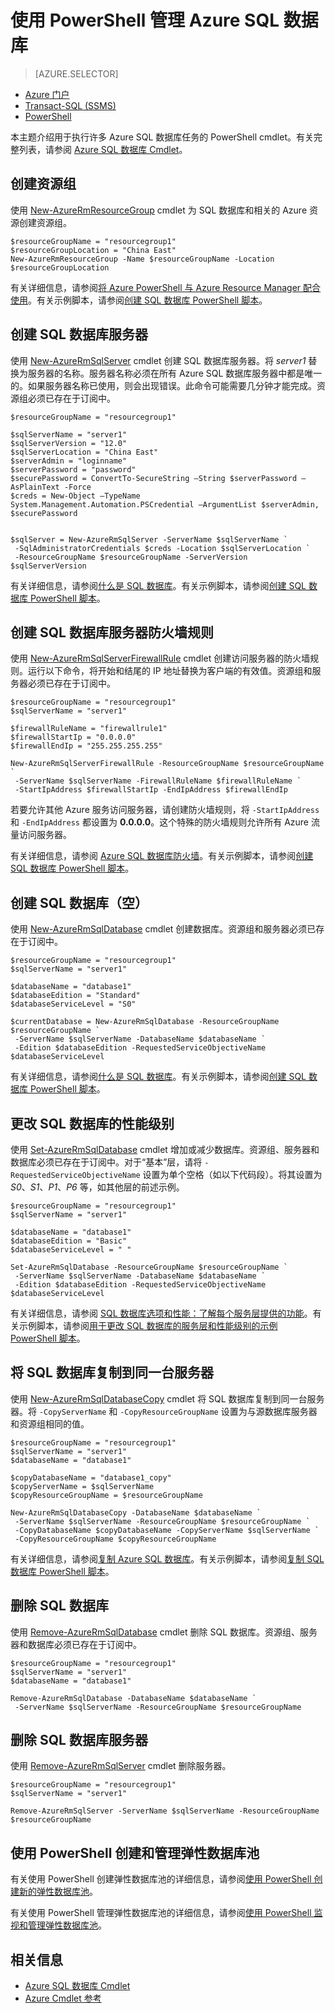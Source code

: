 <properties
	pageTitle="使用 PowerShell 管理 Azure SQL 数据库 | Azure"
	description="使用 PowerShell 管理 Azure SQL 数据库。"
	services="sql-database"
	documentationCenter=""
	authors="stevestein"
	manager="jhubbard"
	editor="monicar"/>

<tags
	ms.service="sql-database"
	ms.workload="data-management"
	ms.tgt_pltfrm="na"
	ms.devlang="na"
	ms.topic="article"
	ms.date="09/13/2016"
	ms.author="sstein"/>

# 使用 PowerShell 管理 Azure SQL 数据库


> [AZURE.SELECTOR]
- [Azure 门户](/documentation/articles/sql-database-manage-portal/)
- [Transact-SQL (SSMS)](/documentation/articles/sql-database-manage-azure-ssms/)
- [PowerShell](/documentation/articles/sql-database-command-line-tools/)

本主题介绍用于执行许多 Azure SQL 数据库任务的 PowerShell cmdlet。有关完整列表，请参阅 [Azure SQL 数据库 Cmdlet](https://msdn.microsoft.com/zh-cn/library/mt574084.aspx)。


## 创建资源组

使用 [New-AzureRmResourceGroup](https://msdn.microsoft.com/zh-cn/library/azure/mt759837.aspx) cmdlet 为 SQL 数据库和相关的 Azure 资源创建资源组。


	$resourceGroupName = "resourcegroup1"
	$resourceGroupLocation = "China East"
	New-AzureRmResourceGroup -Name $resourceGroupName -Location $resourceGroupLocation


有关详细信息，请参阅[将 Azure PowerShell 与 Azure Resource Manager 配合使用](/documentation/articles/powershell-azure-resource-manager/)。有关示例脚本，请参阅[创建 SQL 数据库 PowerShell 脚本](/documentation/articles/sql-database-get-started-powershell/#create-a-sql-database-powershell-script)。

## 创建 SQL 数据库服务器

使用 [New-AzureRmSqlServer](https://msdn.microsoft.com/zh-cn/library/azure/mt603715.aspx) cmdlet 创建 SQL 数据库服务器。将 *server1* 替换为服务器的名称。服务器名称必须在所有 Azure SQL 数据库服务器中都是唯一的。如果服务器名称已使用，则会出现错误。此命令可能需要几分钟才能完成。资源组必须已存在于订阅中。


	$resourceGroupName = "resourcegroup1"

	$sqlServerName = "server1"
	$sqlServerVersion = "12.0"
	$sqlServerLocation = "China East"
	$serverAdmin = "loginname"
	$serverPassword = "password" 
	$securePassword = ConvertTo-SecureString –String $serverPassword –AsPlainText -Force
	$creds = New-Object –TypeName System.Management.Automation.PSCredential –ArgumentList $serverAdmin, $securePassword
    

	$sqlServer = New-AzureRmSqlServer -ServerName $sqlServerName `
	 -SqlAdministratorCredentials $creds -Location $sqlServerLocation `
	 -ResourceGroupName $resourceGroupName -ServerVersion $sqlServerVersion


有关详细信息，请参阅[什么是 SQL 数据库](/documentation/articles/sql-database-technical-overview/)。有关示例脚本，请参阅[创建 SQL 数据库 PowerShell 脚本](/documentation/articles/sql-database-get-started-powershell/#create-a-sql-database-powershell-script)。


## 创建 SQL 数据库服务器防火墙规则

使用 [New-AzureRmSqlServerFirewallRule](https://msdn.microsoft.com/zh-cn/library/azure/mt603860.aspx) cmdlet 创建访问服务器的防火墙规则。运行以下命令，将开始和结尾的 IP 地址替换为客户端的有效值。资源组和服务器必须已存在于订阅中。


	$resourceGroupName = "resourcegroup1"
	$sqlServerName = "server1"

	$firewallRuleName = "firewallrule1"
	$firewallStartIp = "0.0.0.0"
	$firewallEndIp = "255.255.255.255"

	New-AzureRmSqlServerFirewallRule -ResourceGroupName $resourceGroupName `
	 -ServerName $sqlServerName -FirewallRuleName $firewallRuleName `
	 -StartIpAddress $firewallStartIp -EndIpAddress $firewallEndIp


若要允许其他 Azure 服务访问服务器，请创建防火墙规则，将 `-StartIpAddress` 和 `-EndIpAddress` 都设置为 **0.0.0.0**。这个特殊的防火墙规则允许所有 Azure 流量访问服务器。

有关详细信息，请参阅 [Azure SQL 数据库防火墙](https://msdn.microsoft.com/zh-cn/library/azure/ee621782.aspx)。有关示例脚本，请参阅[创建 SQL 数据库 PowerShell 脚本](/documentation/articles/sql-database-get-started-powershell/#create-a-sql-database-powershell-script)。


## 创建 SQL 数据库（空）

使用 [New-AzureRmSqlDatabase](https://msdn.microsoft.com/zh-cn/library/azure/mt619339.aspx) cmdlet 创建数据库。资源组和服务器必须已存在于订阅中。


	$resourceGroupName = "resourcegroup1"
	$sqlServerName = "server1"

	$databaseName = "database1"
	$databaseEdition = "Standard"
	$databaseServiceLevel = "S0"

	$currentDatabase = New-AzureRmSqlDatabase -ResourceGroupName $resourceGroupName `
	 -ServerName $sqlServerName -DatabaseName $databaseName `
	 -Edition $databaseEdition -RequestedServiceObjectiveName $databaseServiceLevel


有关详细信息，请参阅[什么是 SQL 数据库](/documentation/articles/sql-database-technical-overview/)。有关示例脚本，请参阅[创建 SQL 数据库 PowerShell 脚本](/documentation/articles/sql-database-get-started-powershell/#create-a-sql-database-powershell-script)。


## 更改 SQL 数据库的性能级别

使用 [Set-AzureRmSqlDatabase](https://msdn.microsoft.com/zh-cn/library/azure/mt619433.aspx) cmdlet 增加或减少数据库。资源组、服务器和数据库必须已存在于订阅中。对于“基本”层，请将 `-RequestedServiceObjectiveName` 设置为单个空格（如以下代码段）。将其设置为 *S0*、*S1*、*P1*、*P6* 等，如其他层的前述示例。


	$resourceGroupName = "resourcegroup1"
	$sqlServerName = "server1"

	$databaseName = "database1"
	$databaseEdition = "Basic"
	$databaseServiceLevel = " "

	Set-AzureRmSqlDatabase -ResourceGroupName $resourceGroupName `
	 -ServerName $sqlServerName -DatabaseName $databaseName `
	 -Edition $databaseEdition -RequestedServiceObjectiveName $databaseServiceLevel


有关详细信息，请参阅 [SQL 数据库选项和性能：了解每个服务层提供的功能](/documentation/articles/sql-database-service-tiers/)。有关示例脚本，请参阅[用于更改 SQL 数据库的服务层和性能级别的示例 PowerShell 脚本](/documentation/articles/sql-database-scale-up-powershell/#sample-powershell-script-to-change-the-service-tier-and-performance-level-of-your-sql-database)。

## 将 SQL 数据库复制到同一台服务器

使用 [New-AzureRmSqlDatabaseCopy](https://msdn.microsoft.com/zh-cn/library/azure/mt603644.aspx) cmdlet 将 SQL 数据库复制到同一台服务器。将 `-CopyServerName` 和 `-CopyResourceGroupName` 设置为与源数据库服务器和资源组相同的值。


	$resourceGroupName = "resourcegroup1"
	$sqlServerName = "server1"
	$databaseName = "database1"

	$copyDatabaseName = "database1_copy"
	$copyServerName = $sqlServerName
	$copyResourceGroupName = $resourceGroupName

	New-AzureRmSqlDatabaseCopy -DatabaseName $databaseName `
	 -ServerName $sqlServerName -ResourceGroupName $resourceGroupName `
	 -CopyDatabaseName $copyDatabaseName -CopyServerName $sqlServerName `
	 -CopyResourceGroupName $copyResourceGroupName


有关详细信息，请参阅[复制 Azure SQL 数据库](/documentation/articles/sql-database-copy/)。有关示例脚本，请参阅[复制 SQL 数据库 PowerShell 脚本](/documentation/articles/sql-database-copy-powershell/#example-powershell-script)。


## 删除 SQL 数据库

使用 [Remove-AzureRmSqlDatabase](https://msdn.microsoft.com/zh-cn/library/azure/mt619368.aspx) cmdlet 删除 SQL 数据库。资源组、服务器和数据库必须已存在于订阅中。


	$resourceGroupName = "resourcegroup1"
	$sqlServerName = "server1"
	$databaseName = "database1"

	Remove-AzureRmSqlDatabase -DatabaseName $databaseName `
	 -ServerName $sqlServerName -ResourceGroupName $resourceGroupName


## 删除 SQL 数据库服务器

使用 [Remove-AzureRmSqlServer](https://msdn.microsoft.com/zh-cn/library/azure/mt603488.aspx) cmdlet 删除服务器。


	$resourceGroupName = "resourcegroup1"
	$sqlServerName = "server1"

	Remove-AzureRmSqlServer -ServerName $sqlServerName -ResourceGroupName $resourceGroupName


## 使用 PowerShell 创建和管理弹性数据库池

有关使用 PowerShell 创建弹性数据库池的详细信息，请参阅[使用 PowerShell 创建新的弹性数据库池](/documentation/articles/sql-database-elastic-pool-create-powershell/)。

有关使用 PowerShell 管理弹性数据库池的详细信息，请参阅[使用 PowerShell 监视和管理弹性数据库池](/documentation/articles/sql-database-elastic-pool-manage-powershell/)。



## 相关信息

- [Azure SQL 数据库 Cmdlet](https://msdn.microsoft.com/zh-cn/library/azure/mt574084.aspx)
- [Azure Cmdlet 参考](https://msdn.microsoft.com/zh-cn/library/azure/dn708514.aspx)

<!---HONumber=Mooncake_Quality_Review_1202_2016-->
